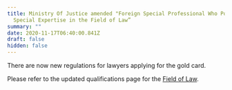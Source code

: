```yaml
---
title: Ministry Of Justice amended "Foreign Special Professional Who Possesses
  Special Expertise in the Field of Law”
summary: ""
date: 2020-11-17T06:40:00.841Z
draft: false
hidden: false
---
```

There are now new regulations for lawyers applying for the gold card.

Please refer to the updated qualifications page for the [Field of Law](en/qualification/field-of-law/).
